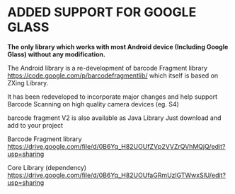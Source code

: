 # ADDED SUPPORT FOR GOOGLE GLASS #
**The only library which works with most Android device (Including Google Glass) without any modification.**


The Android library is a re-development of barcode Fragment library https://code.google.com/p/barcodefragmentlib/ which itself is based on ZXing Library.




It has been redeveloped to incorporate major changes and help support Barcode Scanning on high quality camera devices (eg. S4)

barcode fragment V2 is also available as Java Library
Just download and add to your project

Barcode Fragment library
https://drive.google.com/file/d/0B6Yq_H82UOUfZVp2VVZrQVhMQjQ/edit?usp=sharing

Core Library (dependency)
https://drive.google.com/file/d/0B6Yq_H82UOUfaGRmUzlGTWwxSlU/edit?usp=sharing